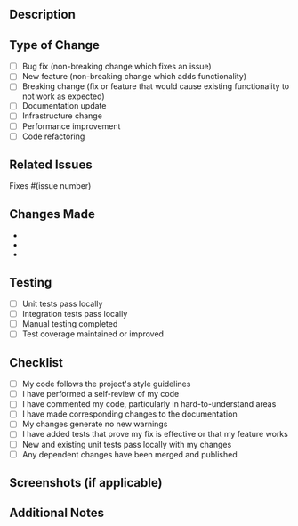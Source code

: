 ## Description
<!-- Provide a brief description of the changes in this PR -->

## Type of Change
<!-- Mark the relevant option with an "x" -->
- [ ] Bug fix (non-breaking change which fixes an issue)
- [ ] New feature (non-breaking change which adds functionality)
- [ ] Breaking change (fix or feature that would cause existing functionality to not work as expected)
- [ ] Documentation update
- [ ] Infrastructure change
- [ ] Performance improvement
- [ ] Code refactoring

## Related Issues
<!-- Link any related issues -->
Fixes #(issue number)

## Changes Made
<!-- List the specific changes made in this PR -->
-
-
-

## Testing
<!-- Describe the tests you performed to verify your changes -->
- [ ] Unit tests pass locally
- [ ] Integration tests pass locally
- [ ] Manual testing completed
- [ ] Test coverage maintained or improved

## Checklist
<!-- Mark completed items with an "x" -->
- [ ] My code follows the project's style guidelines
- [ ] I have performed a self-review of my code
- [ ] I have commented my code, particularly in hard-to-understand areas
- [ ] I have made corresponding changes to the documentation
- [ ] My changes generate no new warnings
- [ ] I have added tests that prove my fix is effective or that my feature works
- [ ] New and existing unit tests pass locally with my changes
- [ ] Any dependent changes have been merged and published

## Screenshots (if applicable)
<!-- Add screenshots to help explain your changes -->

## Additional Notes
<!-- Add any additional notes or context about the PR here -->
